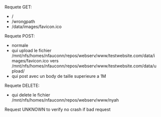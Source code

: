 
Requete GET:
- /
- /wrongpath
- /data/images/favicon.ico


Requete POST:
- normale
- qui upload le fichier /mnt/nfs/homes/nfauconn/repos/webserv/www/testwebsite.com/data/images/favicon.ico vers /mnt/nfs/homes/nfauconn/repos/webserv/www/testwebsite.com/data/upload/
- qui post avec un body de taille superieure a 1M

Requete DELETE:
- qui delete le fichier /mnt/nfs/homes/nfauconn/repos/webserv/www/nyah

Request UNKNOWN to verify no crash if bad request